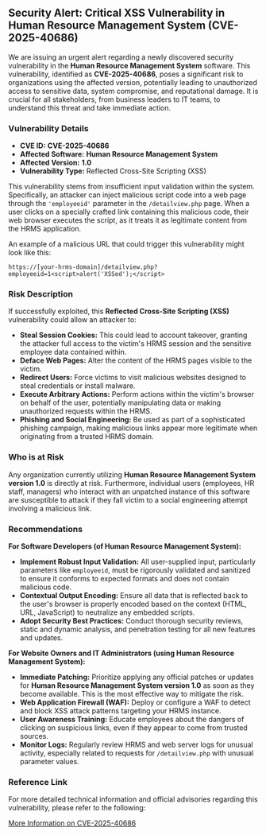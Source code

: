 ## Security Alert: Critical XSS Vulnerability in Human Resource Management System (CVE-2025-40686)

We are issuing an urgent alert regarding a newly discovered security vulnerability in the **Human Resource Management System** software. This vulnerability, identified as **CVE-2025-40686**, poses a significant risk to organizations using the affected version, potentially leading to unauthorized access to sensitive data, system compromise, and reputational damage. It is crucial for all stakeholders, from business leaders to IT teams, to understand this threat and take immediate action.

### Vulnerability Details

*   **CVE ID:** **CVE-2025-40686**
*   **Affected Software:** **Human Resource Management System**
*   **Affected Version:** **1.0**
*   **Vulnerability Type:** Reflected Cross-Site Scripting (XSS)

This vulnerability stems from insufficient input validation within the system. Specifically, an attacker can inject malicious script code into a web page through the `'employeeid'` parameter in the `/detailview.php` page. When a user clicks on a specially crafted link containing this malicious code, their web browser executes the script, as it treats it as legitimate content from the HRMS application.

An example of a malicious URL that could trigger this vulnerability might look like this:

`https://[your-hrms-domain]/detailview.php?employeeid=1<script>alert('XSSed');</script>`

### Risk Description

If successfully exploited, this **Reflected Cross-Site Scripting (XSS)** vulnerability could allow an attacker to:

*   **Steal Session Cookies:** This could lead to account takeover, granting the attacker full access to the victim's HRMS session and the sensitive employee data contained within.
*   **Deface Web Pages:** Alter the content of the HRMS pages visible to the victim.
*   **Redirect Users:** Force victims to visit malicious websites designed to steal credentials or install malware.
*   **Execute Arbitrary Actions:** Perform actions within the victim's browser on behalf of the user, potentially manipulating data or making unauthorized requests within the HRMS.
*   **Phishing and Social Engineering:** Be used as part of a sophisticated phishing campaign, making malicious links appear more legitimate when originating from a trusted HRMS domain.

### Who is at Risk

Any organization currently utilizing **Human Resource Management System version 1.0** is directly at risk. Furthermore, individual users (employees, HR staff, managers) who interact with an unpatched instance of this software are susceptible to attack if they fall victim to a social engineering attempt involving a malicious link.

### Recommendations

**For Software Developers (of Human Resource Management System):**

*   **Implement Robust Input Validation:** All user-supplied input, particularly parameters like `employeeid`, must be rigorously validated and sanitized to ensure it conforms to expected formats and does not contain malicious code.
*   **Contextual Output Encoding:** Ensure all data that is reflected back to the user's browser is properly encoded based on the context (HTML, URL, JavaScript) to neutralize any embedded scripts.
*   **Adopt Security Best Practices:** Conduct thorough security reviews, static and dynamic analysis, and penetration testing for all new features and updates.

**For Website Owners and IT Administrators (using Human Resource Management System):**

*   **Immediate Patching:** Prioritize applying any official patches or updates for **Human Resource Management System version 1.0** as soon as they become available. This is the most effective way to mitigate the risk.
*   **Web Application Firewall (WAF):** Deploy or configure a WAF to detect and block XSS attack patterns targeting your HRMS instance.
*   **User Awareness Training:** Educate employees about the dangers of clicking on suspicious links, even if they appear to come from trusted sources.
*   **Monitor Logs:** Regularly review HRMS and web server logs for unusual activity, especially related to requests for `/detailview.php` with unusual parameter values.

### Reference Link

For more detailed technical information and official advisories regarding this vulnerability, please refer to the following:

[More Information on CVE-2025-40686](https://www.incibe.es/en/incibe-cert/notices/aviso/multiple-vulnerabilities-human-resource-management-system)